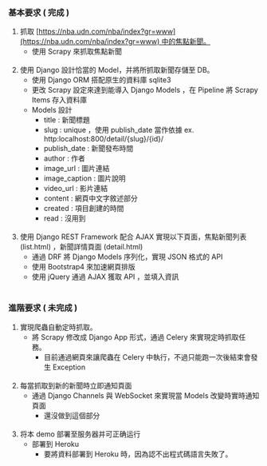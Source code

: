 ### 基本要求 ( 完成 )

1. 抓取 [https://nba.udn.com/nba/index?gr=www](https://nba.udn.com/nba/index?gr=www) 中的焦點新聞。
   - 使用 Scrapy 來抓取焦點新聞
<br><br>
2. 使用 Django 設計恰當的 Model，并將所抓取新聞存儲至 DB。
   - 使用 Django ORM 搭配原生的資料庫 sqlite3
   - 更改 Scrapy 設定來達到能導入 Django Models ，在 Pipeline 將 Scrapy Items 存入資料庫
   - Models 設計
      * title : 新聞標題
      * slug : unique ，使用 publish_date 當作依據  ex. http:localhost:800/detail/{slug}/{id}/
      * publish_date : 新聞發布時間
      * author : 作者
      * image_url : 圖片連結
      * image_caption : 圖片說明
      * video_url : 影片連結
      * content : 網頁中文字敘述部分
      * created : 項目創建的時間
      * read : 沒用到
<br><br>
3. 使用 Django REST Framework 配合 AJAX 實現以下頁面，焦點新聞列表 (list.html) ，新聞詳情頁面 (detail.html)
   - 通過 DRF 將 Django Models 序列化，實現 JSON 格式的 API
   - 使用 Bootstrap4 來加速網頁排版
   - 使用 jQuery 通過 AJAX 獲取 API ，並填入資訊
<br><br>

### 進階要求 ( 未完成 )

1. 實現爬蟲自動定時抓取。
   - 將 Scrapy 修改成 Django App 形式，通過 Celery 來實現定時抓取任務。
      * 目前通過網頁來讓爬蟲在 Celery 中執行，不過只能跑一次後結束會發生 Exception
<br><br>
2. 每當抓取到新的新聞時立即通知頁面
   - 通過 Django Channels 與 WebSocket 來實現當 Models 改變時實時通知頁面
      * 還沒做到這個部分
<br><br>
3. 将本 demo 部署至服务器并可正确运行
   - 部署到 Heroku
      * 要將資料部署到 Heroku 時，因為認不出程式碼語言失敗了。


